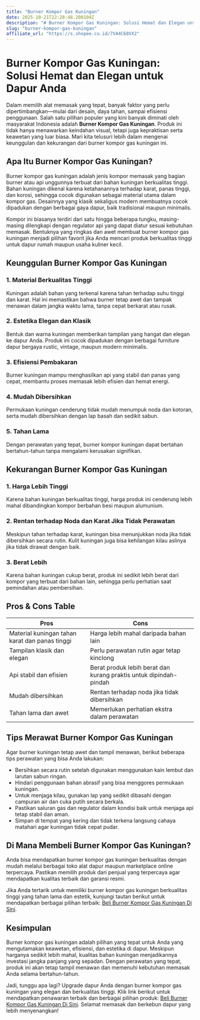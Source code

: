 ```yaml
---
title: "Burner Kompor Gas Kuningan"
date: 2025-10-21T22:28:48.200104Z
description: "# Burner Kompor Gas Kuningan: Solusi Hemat dan Elegan untuk Dapur Anda..."
slug: "burner-kompor-gas-kuningan"
affiliate_url: "https://s.shopee.co.id/7V44C68VX2"
---
```

# Burner Kompor Gas Kuningan: Solusi Hemat dan Elegan untuk Dapur Anda

Dalam memilih alat memasak yang tepat, banyak faktor yang perlu dipertimbangkan—mulai dari desain, daya tahan, sampai efisiensi penggunaan. Salah satu pilihan populer yang kini banyak diminati oleh masyarakat Indonesia adalah **Burner Kompor Gas Kuningan**. Produk ini tidak hanya menawarkan keindahan visual, tetapi juga kepraktisan serta keawetan yang luar biasa. Mari kita telusuri lebih dalam mengenai keunggulan dan kekurangan dari burner kompor gas kuningan ini.

## Apa Itu Burner Kompor Gas Kuningan?

Burner kompor gas kuningan adalah jenis kompor memasak yang bagian burner atau api unggunnya terbuat dari bahan kuningan berkualitas tinggi. Bahan kuningan dikenal karena ketahanannya terhadap karat, panas tinggi, dan korosi, sehingga cocok digunakan sebagai material utama dalam kompor gas. Desainnya yang klasik sekaligus modern membuatnya cocok dipadukan dengan berbagai gaya dapur, baik tradisional maupun minimalis.

Kompor ini biasanya terdiri dari satu hingga beberapa tungku, masing-masing dilengkapi dengan regulator api yang dapat diatur sesuai kebutuhan memasak. Bentuknya yang ringkas dan awet membuat burner kompor gas kuningan menjadi pilihan favorit jika Anda mencari produk berkualitas tinggi untuk dapur rumah maupun usaha kuliner kecil.

## Keunggulan Burner Kompor Gas Kuningan

### 1. Material Berkualitas Tinggi
Kuningan adalah bahan yang terkenal karena tahan terhadap suhu tinggi dan karat. Hal ini memastikan bahwa burner tetap awet dan tampak menawan dalam jangka waktu lama, tanpa cepat berkarat atau rusak.

### 2. Estetika Elegan dan Klasik
Bentuk dan warna kuningan memberikan tampilan yang hangat dan elegan ke dapur Anda. Produk ini cocok dipadukan dengan berbagai furniture dapur bergaya rustic, vintage, maupun modern minimalis.

### 3. Efisiensi Pembakaran
Burner kuningan mampu menghasilkan api yang stabil dan panas yang cepat, membantu proses memasak lebih efisien dan hemat energi.

### 4. Mudah Dibersihkan
Permukaan kuningan cenderung tidak mudah menumpuk noda dan kotoran, serta mudah dibersihkan dengan lap basah dan sedikit sabun.

### 5. Tahan Lama
Dengan perawatan yang tepat, burner kompor kuningan dapat bertahan bertahun-tahun tanpa mengalami kerusakan signifikan.

## Kekurangan Burner Kompor Gas Kuningan

### 1. Harga Lebih Tinggi
Karena bahan kuningan berkualitas tinggi, harga produk ini cenderung lebih mahal dibandingkan kompor berbahan besi maupun alumunium.

### 2. Rentan terhadap Noda dan Karat Jika Tidak Perawatan
Meskipun tahan terhadap karat, kuningan bisa menunjukkan noda jika tidak dibersihkan secara rutin. Kulit kuningan juga bisa kehilangan kilau aslinya jika tidak dirawat dengan baik.

### 3. Berat Lebih
Karena bahan kuningan cukup berat, produk ini sedikit lebih berat dari kompor yang terbuat dari bahan lain, sehingga perlu perhatian saat pemindahan atau pembersihan.

## Pros & Cons Table

| **Pros**                                          | **Cons**                                                |
|--------------------------------------------------|---------------------------------------------------------|
| Material kuningan tahan karat dan panas tinggi  | Harga lebih mahal daripada bahan lain                  |
| Tampilan klasik dan elegan                     | Perlu perawatan rutin agar tetap kinclong            |
| Api stabil dan efisien                        | Berat produk lebih berat dan kurang praktis untuk dipindah-pindah |
| Mudah dibersihkan                            | Rentan terhadap noda jika tidak dibersihkan             |
| Tahan lama dan awet                           | Memerlukan perhatian ekstra dalam perawatan             |

## Tips Merawat Burner Kompor Gas Kuningan

Agar burner kuningan tetap awet dan tampil menawan, berikut beberapa tips perawatan yang bisa Anda lakukan:

- Bersihkan secara rutin setelah digunakan menggunakan kain lembut dan larutan sabun ringan.
- Hindari penggunaan bahan abrasif yang bisa menggores permukaan kuningan.
- Untuk menjaga kilau, gunakan lap yang sedikit dibasahi dengan campuran air dan cuka putih secara berkala.
- Pastikan saluran gas dan regulator dalam kondisi baik untuk menjaga api tetap stabil dan aman.
- Simpan di tempat yang kering dan tidak terkena langsung cahaya matahari agar kuningan tidak cepat pudar.

## Di Mana Membeli Burner Kompor Gas Kuningan?

Anda bisa mendapatkan burner kompor gas kuningan berkualitas dengan mudah melalui berbagai toko alat dapur maupun marketplace online terpercaya. Pastikan memilih produk dari penjual yang terpercaya agar mendapatkan kualitas terbaik dan garansi resmi.

Jika Anda tertarik untuk memiliki burner kompor gas kuningan berkualitas tinggi yang tahan lama dan estetik, kunjungi tautan berikut untuk mendapatkan berbagai pilihan terbaik: [Beli Burner Kompor Gas Kuningan Di Sini](https://s.shopee.co.id/7V44C68VX2).

## Kesimpulan

Burner kompor gas kuningan adalah pilihan yang tepat untuk Anda yang mengutamakan keawetan, efisiensi, dan estetika di dapur. Meskipun harganya sedikit lebih mahal, kualitas bahan kuningan menjadikannya investasi jangka panjang yang sepadan. Dengan perawatan yang tepat, produk ini akan tetap tampil menawan dan memenuhi kebutuhan memasak Anda selama bertahun-tahun.

Jadi, tunggu apa lagi? Upgrade dapur Anda dengan burner kompor gas kuningan yang elegan dan berkualitas tinggi. Klik link berikut untuk mendapatkan penawaran terbaik dan berbagai pilihan produk: [Beli Burner Kompor Gas Kuningan Di Sini](https://s.shopee.co.id/7V44C68VX2). Selamat memasak dan berkebun dapur yang lebih menyenangkan!
